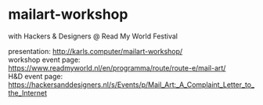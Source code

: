 # mailart-workshop
with Hackers &amp; Designers @ Read My World Festival

presentation: http://karls.computer/mailart-workshop/ <br>
workshop event page: https://www.readmyworld.nl/en/programma/route/route-e/mail-art/ <br>
H&D event page: https://hackersanddesigners.nl/s/Events/p/Mail_Art:_A_Complaint_Letter_to_the_Internet

